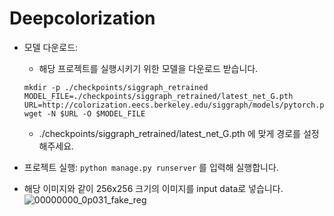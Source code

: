# Deepcolorization

- 모델 다운로드:
    * 해당 프로젝트를 실행시키기 위한 모델을 다운로드 받습니다.
    ```
    mkdir -p ./checkpoints/siggraph_retrained
    MODEL_FILE=./checkpoints/siggraph_retrained/latest_net_G.pth
    URL=http://colorization.eecs.berkeley.edu/siggraph/models/pytorch.pth
    wget -N $URL -O $MODEL_FILE
    ```
    * ./checkpoints/siggraph_retrained/latest_net_G.pth 에 맞게 경로를 설정해주세요.
    
- 프로젝트 실행:
    ``` python manage.py runserver ```
    를 입력해 실행합니다.

- 해당 이미지와 같이 256x256 크기의 이미지를 input data로 넣습니다. 
![00000000_0p031_fake_reg](https://user-images.githubusercontent.com/29967386/84729296-53aa1280-afce-11ea-818a-028d35ea793b.png)

